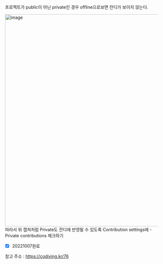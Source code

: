 프로젝트가 public이 아닌 private인 경우 offline으로보면 잔디가 보이지 않는다. 

<img width="698" alt="image" src="https://user-images.githubusercontent.com/113709273/194532940-4c277f62-5c8f-40c1-a054-b443616dae77.png">
따라서 위 캡쳐처럼 Private도 잔디에 반영될 수 있도록 Contribution settings에  -   Private contributions 체크하기


* [x]  20221007완료




참고 주소 : https://codiving.kr/76

